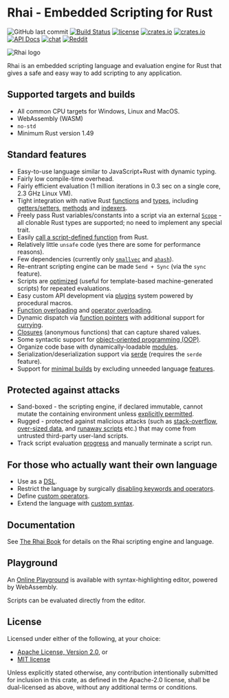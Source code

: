 Rhai - Embedded Scripting for Rust
=================================

![GitHub last commit](https://img.shields.io/github/last-commit/rhaiscript/rhai?logo=github)
[![Build Status](https://github.com/rhaiscript/rhai/workflows/Build/badge.svg)](https://github.com/rhaiscript/rhai/actions)
[![license](https://img.shields.io/crates/l/rhai)](https://github.com/license/rhaiscript/rhai)
[![crates.io](https://img.shields.io/crates/v/rhai?logo=rust)](https://crates.io/crates/rhai/)
[![crates.io](https://img.shields.io/crates/d/rhai?logo=rust)](https://crates.io/crates/rhai/)
[![API Docs](https://docs.rs/rhai/badge.svg?logo=docs.rs)](https://docs.rs/rhai/)
[![chat](https://img.shields.io/discord/767611025456889857.svg?logo=discord)](https://discord.gg/HquqbYFcZ9)
[![Reddit](https://img.shields.io/reddit/subreddit-subscribers/Rhai?logo=reddit)](https://www.reddit.com/r/Rhai)

![Rhai logo](https://rhaiscript.github.io/book/images/logo/rhai-banner-transparent-colour.svg)

Rhai is an embedded scripting language and evaluation engine for Rust that gives a safe and easy way
to add scripting to any application.


Supported targets and builds
---------------------------

* All common CPU targets for Windows, Linux and MacOS.
* WebAssembly (WASM)
* `no-std`
* Minimum Rust version 1.49


Standard features
-----------------

* Easy-to-use language similar to JavaScript+Rust with dynamic typing.
* Fairly low compile-time overhead.
* Fairly efficient evaluation (1 million iterations in 0.3 sec on a single core, 2.3 GHz Linux VM).
* Tight integration with native Rust [functions](https://rhaiscript.github.io/book/rust/functions.html) and [types]([#custom-types-and-methods](https://rhaiscript.github.io/book/rust/custom.html)), including [getters/setters](https://rhaiscript.github.io/book/rust/getters-setters.html), [methods](https://rhaiscript.github.io/book/rust/custom.html) and [indexers](https://rhaiscript.github.io/book/rust/indexers.html).
* Freely pass Rust variables/constants into a script via an external [`Scope`](https://rhaiscript.github.io/book/rust/scope.html) - all clonable Rust types are supported; no need to implement any special trait.
* Easily [call a script-defined function](https://rhaiscript.github.io/book/engine/call-fn.html) from Rust.
* Relatively little `unsafe` code (yes there are some for performance reasons).
* Few dependencies (currently only [`smallvec`](https://crates.io/crates/smallvec) and [`ahash`](https://crates.io/crates/ahash)).
* Re-entrant scripting engine can be made `Send + Sync` (via the `sync` feature).
* Scripts are [optimized](https://rhaiscript.github.io/book/engine/optimize.html) (useful for template-based machine-generated scripts) for repeated evaluations.
* Easy custom API development via [plugins](https://rhaiscript.github.io/book/plugins/index.html) system powered by procedural macros.
* [Function overloading](https://rhaiscript.github.io/book/language/overload.html) and [operator overloading](https://rhaiscript.github.io/book/rust/operators.html).
* Dynamic dispatch via [function pointers](https://rhaiscript.github.io/book/language/fn-ptr.html) with additional support for [currying](https://rhaiscript.github.io/book/language/fn-curry.html).
* [Closures](https://rhaiscript.github.io/book/language/fn-closure.html) (anonymous functions) that can capture shared values.
* Some syntactic support for [object-oriented programming (OOP)](https://rhaiscript.github.io/book/language/oop.html).
* Organize code base with dynamically-loadable [modules](https://rhaiscript.github.io/book/language/modules.html).
* Serialization/deserialization support via [serde](https://crates.io/crates/serde) (requires the `serde` feature).
* Support for [minimal builds](https://rhaiscript.github.io/book/start/builds/minimal.html) by excluding unneeded language [features](https://rhaiscript.github.io/book/start/features.html).


Protected against attacks
-------------------------

* Sand-boxed - the scripting engine, if declared immutable, cannot mutate the containing environment unless [explicitly permitted](https://rhaiscript.github.io/book/patterns/control.html).
* Rugged - protected against malicious attacks (such as [stack-overflow](https://rhaiscript.github.io/book/safety/max-call-stack.html), [over-sized data](https://rhaiscript.github.io/book/safety/max-string-size.html), and [runaway scripts](https://rhaiscript.github.io/book/safety/max-operations.html) etc.) that may come from untrusted third-party user-land scripts.
* Track script evaluation [progress](https://rhaiscript.github.io/book/safety/progress.html) and manually terminate a script run.


For those who actually want their own language
---------------------------------------------

* Use as a [DSL](https://rhaiscript.github.io/book/engine/dsl.html).
* Restrict the language by surgically [disabling keywords and operators](https://rhaiscript.github.io/book/engine/disable.html).
* Define [custom operators](https://rhaiscript.github.io/book/engine/custom-op.html).
* Extend the language with [custom syntax](https://rhaiscript.github.io/book/engine/custom-syntax.html).


Documentation
-------------

See [The Rhai Book](https://rhaiscript.github.io/book) for details on the Rhai scripting engine and language.


Playground
----------

An [Online Playground](https://rhaiscript.github.io/playground) is available with
syntax-highlighting editor, powered by WebAssembly.

Scripts can be evaluated directly from the editor.


License
-------

Licensed under either of the following, at your choice:

* [Apache License, Version 2.0](https://github.com/rhaiscript/rhai/blob/master/LICENSE-APACHE.txt), or
* [MIT license](https://github.com/rhaiscript/rhai/blob/master/LICENSE-MIT.txt)

Unless explicitly stated otherwise, any contribution intentionally submitted
for inclusion in this crate, as defined in the Apache-2.0 license, shall
be dual-licensed as above, without any additional terms or conditions.
